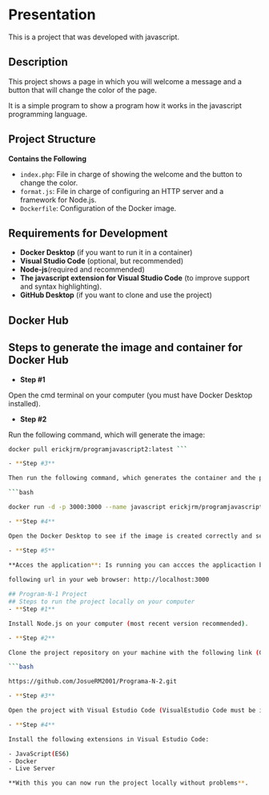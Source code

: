 # Presentation
This is a project that was developed with javascript.

## Description
This project shows a page in which you will welcome a message and a button that will change the color of the page.

It is a simple program to show a program how it works in the javascript programming language.

## Project Structure
**Contains the Following**
- `index.php`: File in charge of showing the welcome and the button to change the color.
- `format.js`: File in charge of configuring an HTTP server and a framework for Node.js.
- `Dockerfile`: Configuration of the Docker image.

## Requirements for Development
- **Docker Desktop** (if you want to run it in a container)
- **Visual Studio Code** (optional, but recommended)
- **Node-js**(required and recommended)
- **The javascript extension for Visual Studio Code** (to improve support and syntax highlighting).
- **GitHub Desktop** (if you want to clone and use the project)

## Docker Hub
## Steps to generate the image and container for Docker Hub
- **Step #1**

Open the cmd terminal on your computer (you must have Docker Desktop installed).

- **Step #2**

Run the following command, which will generate the image:

```bash
docker pull erickjrm/programjavascript2:latest ```

- **Step #3**

Then run the following command, which generates the container and the port.

```bash

docker run -d -p 3000:3000 --name javascript erickjrm/programjavascript2:latest

- **Step #4**

Open the Docker Desktop to see if the image is created correctly and send it to run to view.

- **Step #5**
  
**Acces the application**: Is running you can accces the applicaction by navigating to the

following url in your web browser: http://localhost:3000

## Program-N-1 Project
## Steps to run the project locally on your computer
- **Step #1**

Install Node.js on your computer (most recent version recommended).

- **Step #2**

Clone the project repository on your machine with the following link (GitHub Desktop must be installed):

```bash

https://github.com/JosueRM2001/Programa-N-2.git

- **Step #3**

Open the project with Visual Estudio Code (VisualEstudio Code must be installed, if possible the most current version).

- **Step #4**

Install the following extensions in Visual Estudio Code:

- JavaScript(ES6)
- Docker
- Live Server

**With this you can now run the project locally without problems**.
